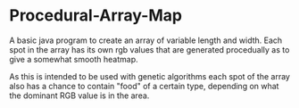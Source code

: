 # Procedural-Array-Map
A basic java program to create an array of variable length and width. Each spot in the array has its own rgb values that are generated procedually as to give a somewhat smooth heatmap.

As this is intended to be used with genetic algorithms each spot of the array also has a chance to contain "food" of a certain type, depending on what the dominant RGB value is in the area.
